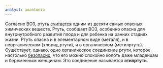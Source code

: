 ```yaml
---
analyst: amantonio
---
```


Согласно ВОЗ, ртуть [считается](http://www.who.int/ipcs/assessment/public_health/mercury/ru/) одним из десяти самых опасных химических веществ. Ртуть, сообщает ВОЗ, особенно опасна для внутриутробного развития плода и для ребенка на ранних стадиях жизни. Ртуть опасна и в элементарном виде (металл), и в неорганическом (хлорид ртути), и в органическом (метилртуть).
Существует, однако, одно органическое соединение ртути, которое настолько [безопасно](http://www.who.int/vaccine_safety/committee/topics/thiomersal/questions/en/), что его можно спокойно колоть даже младенцам и беременным женщинам. Это соединение называется **этилртуть**.
